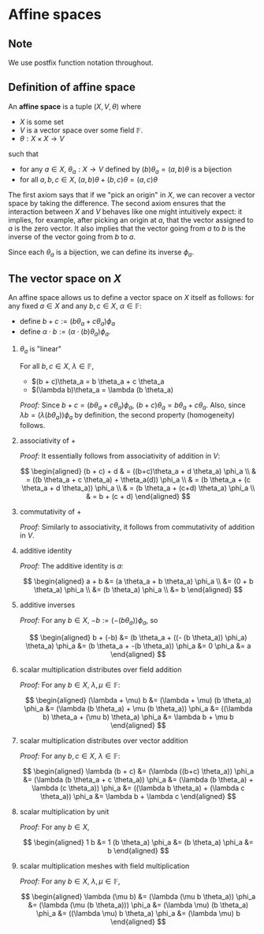 # Affine spaces

## Note
We use postfix function notation throughout.

## Definition of affine space
An **affine space** is a tuple $(X, V, \theta)$ where

 - $X$ is some set
 - $V$ is a vector space over some field $\mathbb{F}$.
 - $\theta: X \times X \to V$

such that

 - for any $a \in X$, $\theta_a: X \to V$ defined by $(b)\theta_a = (a, b)\theta$ is a bijection
 - for all $a, b, c \in X$, $(a, b)\theta + (b, c)\theta = (a, c)\theta$

The first axiom says that if we "pick an origin" in $X$, we can recover a vector space by taking the difference. The second axiom ensures that the interaction between $X$ and $V$ behaves like one might intuitively expect: it implies, for example, after picking an origin at $a$, that the vector assigned to $a$ is the zero vector. It also implies that the vector going from $a$ to $b$ is the inverse of the vector going from $b$ to $a$.

Since each $\theta_a$ is a bijection, we can define its inverse $\phi_a$.

## The vector space on $X$
An affine space allows us to define a vector space on $X$ itself as follows: for any fixed $a \in X$ and any $b, c \in X$, $\alpha \in \mathbb{F}$:

 - define $b + c := (b \theta_a + c \theta_a) \phi_a$
 - define $\alpha \cdot b := (\alpha \cdot (b)\theta_a) \phi_a$.

 1. $\theta_a$ is "linear"

    For all $b, c \in X$, $\lambda \in \mathbb{F}$,

      - $(b + c)\theta_a = b \theta_a + c \theta_a
      - $(\lambda b)\theta_a = \lambda (b \theta_a)

    *Proof:* Since $b + c = (b \theta_a + c \theta_a) \phi_a$, $(b+c)\theta_a = b \theta_a + c \theta_a$. Also, since $\lambda b = (\lambda (b \theta_a)) \phi_a$ by definition, the second property (homogeneity) follows.

 2. associativity of $+$

    *Proof:* It essentially follows from associativity of addition in $V$:

    $$
    \begin{aligned}
    (b + c) + d & = ((b+c)\theta_a + d \theta_a) \phi_a \\
                & = ((b \theta_a + c \theta_a) + \theta_a(d)) \phi_a \\
                & = (b \theta_a + (c \theta_a + d \theta_a)) \phi_a \\
                & = (b \theta_a + (c+d) \theta_a) \phi_a \\
                & = b + (c + d)
    \end{aligned}
    $$

 3. commutativity of $+$

    *Proof:* Similarly to associativity, it follows from commutativity of addition in $V$.

 4. additive identity

    *Proof:* The additive identity is $a$:

    $$
    \begin{aligned}
    a + b &= (a \theta_a + b \theta_a) \phi_a \\
          &= (0 + b \theta_a) \phi_a \\
          &= (b \theta_a) \phi_a \\
          &= b
    \end{aligned}
    $$

 5. additive inverses

    *Proof:* For any $b \in X$, $-b := (- (b \theta_a)) \phi_a$, so

    $$
    \begin{aligned}
    b + (-b) &= (b \theta_a + ((- (b \theta_a)) \phi_a) \theta_a) \phi_a
             &= (b \theta_a + -(b \theta_a)) \phi_a
             &= 0 \phi_a
             &= a
    \end{aligned}
    $$

 6. scalar multiplication distributes over field addition

    *Proof:* For any $b \in X$, $\lambda, \mu \in \mathbb{F}$:

    $$
    \begin{aligned}
    (\lambda + \mu) b &= (\lambda + \mu) (b \theta_a) \phi_a
                      &= (\lambda (b \theta_a) + \mu (b \theta_a)) \phi_a
                      &= ((\lambda b) \theta_a + (\mu b) \theta_a) \phi_a
                      &= \lambda b + \mu b
    \end{aligned}
    $$

 7. scalar multiplication distributes over vector addition

    *Proof:* For any $b, c \in X$, $\lambda \in \mathbb{F}$:

    $$
    \begin{aligned}
    \lambda (b + c) &= (\lambda ((b+c) \theta_a)) \phi_a
                    &= (\lambda (b \theta_a + c \theta_a)) \phi_a
                    &= (\lambda (b \theta_a) + \lambda (c \theta_a)) \phi_a
                    &= ((\lambda b \theta_a) + (\lambda c \theta_a)) \phi_a
                    &= \lambda b + \lambda c
    \end{aligned}
    $$

 8. scalar multiplication by unit

    *Proof:* For any $b \in X$,

    $$
    \begin{aligned}
    1 b &= 1 (b \theta_a) \phi_a
        &= (b \theta_a) \phi_a
        &= b
    \end{aligned}
    $$

 9. scalar multiplication meshes with field multiplication

    *Proof:* For any $b \in X$, $\lambda, \mu \in \mathbb{F}$,

    $$
    \begin{aligned}
    \lambda (\mu b) &= (\lambda (\mu b \theta_a)) \phi_a
                    &= (\lambda (\mu (b \theta_a))) \phi_a
                    &= (\lambda \mu) (b \theta_a) \phi_a
                    &= ((\lambda \mu) b \theta_a) \phi_a
                    &= (\lambda \mu) b
    \end{aligned}
    $$
